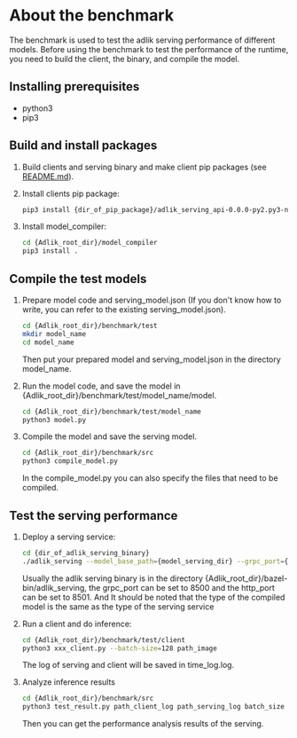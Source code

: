 # About the benchmark
The benchmark is used to test the adlik serving performance of different models. Before using the benchmark to test the 
performance of the runtime, you need to build the client, the binary, and compile the model.

## Installing prerequisites

- python3
- pip3

## Build and install packages

1. Build clients and serving binary and make client pip packages (see [README.md](../../README.md)).

2. Install clients pip package:

   ```sh
   pip3 install {dir_of_pip_package}/adlik_serving_api-0.0.0-py2.py3-none-any.whl
   ```

3. Install model_compiler:

   ```sh
   cd {Adlik_root_dir}/model_compiler
   pip3 install .
   ```

##  Compile the test models

1. Prepare model code and serving_model.json (If you don't know how to write, you can refer to the existing serving_model.json).
   
   ```sh
   cd {Adlik_root_dir}/benchmark/test
   mkdir model_name
   cd model_name
   ```
   
   Then put your prepared model and serving_model.json in the directory model_name.
   
2. Run the model code, and save the model in {Adlik_root_dir}/benchmark/test/model_name/model.

   ```sh
   cd {Adlik_root_dir}/benchmark/test/model_name
   python3 model.py
   ```

3. Compile the model and save the serving model.
    
   ```sh
   cd {Adlik_root_dir}/benchmark/src
   python3 compile_model.py
   ```
   
   In the compile_model.py you can also specify the files that need to be compiled.

##  Test the serving performance

1. Deploy a serving service:

   ```sh
   cd {dir_of_adlik_serving_binary}
   ./adlik_serving --model_base_path={model_serving_dir} --grpc_port={grpc_port} --http_port={http_port}
   ```
   
   Usually the adlik serving binary is in the directory {Adlik_root_dir}/bazel-bin/adlik_serving, the grpc_port can
   be set to 8500 and the http_port can be set to 8501. And It should be noted that the type of the compiled model is 
   the same as the type of the serving service
   
2. Run a client and do inference:
   
   ```sh
   cd {Adlik_root_dir}/benchmark/test/client
   python3 xxx_client.py --batch-size=128 path_image
   ``` 

   The log of serving and client will be saved in time_log.log.
   
3. Analyze inference results

   ```sh
   cd {Adlik_root_dir}/benchmark/src
   python3 test_result.py path_client_log path_serving_log batch_size model_name runtime
   ```    
   
   Then you can get the performance analysis results of the serving.